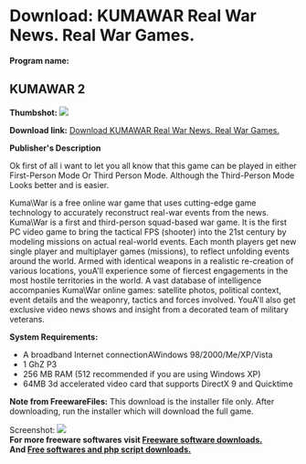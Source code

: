# Download: KUMAWAR Real War News. Real War Games.

**Program name:**

## KUMAWAR 2

  
**Thumbshot:** ![](http://www.freewarefiles.com/screenshot/kumawar_md.jpg)   
  
**Download link:** [Download KUMAWAR Real War News. Real War Games.](http://freesoftwares.boysofts.com/KUMAWAR_program_23192.html)  
  


**Publisher's Description**  
  


Ok first of all i want to let you all know that this game can be played in either First-Person Mode Or Third Person Mode. Although the Third-Person Mode Looks better and is easier. 

Kuma\War is a free online war game that uses cutting-edge game technology to accurately reconstruct real-war events from the news. Kuma\War is a first and third-person squad-based war game. It is the first PC video game to bring the tactical FPS (shooter) into the 21st century by modeling missions on actual real-world events. Each month players get new single player and multiplayer games (missions), to reflect unfolding events around the world. Armed with identical weapons in a realistic re-creation of various locations, youA'll experience some of fiercest engagements in the most hostile territories in the world. A vast database of intelligence accompanies Kuma\War online games: satellite photos, political context, event details and the weaponry, tactics and forces involved. YouA'll also get exclusive video news shows and insight from a decorated team of military veterans.

**System Requirements:**

  * A broadband Internet connectionAWindows 98/2000/Me/XP/Vista 
  * 1 GhZ P3 
  * 256 MB RAM (512 recommended if you are using Windows XP) 
  * 64MB 3d accelerated video card that supports DirectX 9 and Quicktime 

**Note from FreewareFiles:** This download is the installer file only. After downloading, run the installer which will download the full game.

  
  
Screenshot: ![](http://www.freewarefiles.com/screenshot/kumawar.jpg)   
**For more freeware softwares visit [Freeware software downloads.](http://freesoftwares.boysofts.com/)**   
**And [Free softwares and php script downloads.](http://www.boysofts.com/)**
